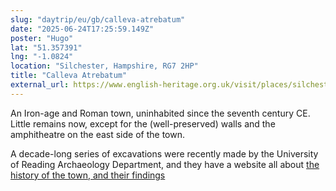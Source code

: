 ```yaml
---
slug: "daytrip/eu/gb/calleva-atrebatum"
date: "2025-06-24T17:25:59.149Z"
poster: "Hugo"
lat: "51.357391"
lng: "-1.0824"
location: "Silchester, Hampshire, RG7 2HP"
title: "Calleva Atrebatum"
external_url: https://www.english-heritage.org.uk/visit/places/silchester-roman-city-walls-and-amphitheatre/
---
```

An Iron-age and Roman town, uninhabited since the seventh century CE. Little remains now, except for the (well-preserved) walls and the amphitheatre on the east side of the town.

A decade-long series of excavations were recently made by the University of Reading Archaeology Department, and they have a website all about [the history of the town, and their findings](https://research.reading.ac.uk/silchester/)